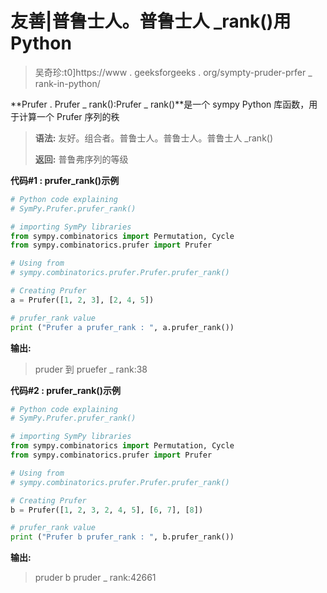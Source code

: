 # 友善|普鲁士人。普鲁士人 _rank()用 Python

> 吴奇珍:t0]https://www . geeksforgeeks . org/sympty-pruder-prfer _ rank-in-python/

**Prufer . Prufer _ rank():Prufer _ rank()**是一个 sympy Python 库函数，用于计算一个 Prufer 序列的秩

> **语法:**
> 友好。组合者。普鲁士人。普鲁士人。普鲁士人 _rank()
> 
> **返回:**
> 普鲁弗序列的等级

**代码#1 : prufer_rank()示例**

```py
# Python code explaining
# SymPy.Prufer.prufer_rank()

# importing SymPy libraries
from sympy.combinatorics import Permutation, Cycle
from sympy.combinatorics.prufer import Prufer

# Using from 
# sympy.combinatorics.prufer.Prufer.prufer_rank()

# Creating Prufer
a = Prufer([1, 2, 3], [2, 4, 5])

# prufer_rank value
print ("Prufer a prufer_rank : ", a.prufer_rank())
```

**输出:**

> pruder 到 pruefer _ rank:38

**代码#2 : prufer_rank()示例**

```py
# Python code explaining
# SymPy.Prufer.prufer_rank()

# importing SymPy libraries
from sympy.combinatorics import Permutation, Cycle
from sympy.combinatorics.prufer import Prufer

# Using from 
# sympy.combinatorics.prufer.Prufer.prufer_rank()

# Creating Prufer
b = Prufer([1, 2, 3, 2, 4, 5], [6, 7], [8])

# prufer_rank value
print ("Prufer b prufer_rank : ", b.prufer_rank())
```

**输出:**

> pruder b pruder _ rank:42661